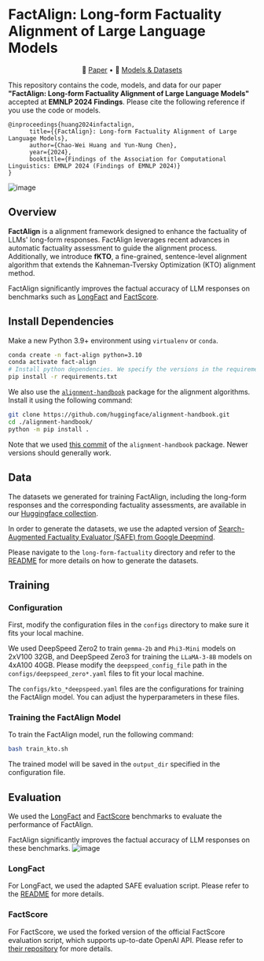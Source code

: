 FactAlign: Long-form Factuality Alignment of Large Language Models
===

<p align="center">
📃 <a href="https://arxiv.org/abs/2410.01691" target="_blank">Paper</a> • 🤗 <a href="https://huggingface.co/collections/chaoweihuang/factalign-66fe175ff44983580bff96e0" target="_blank">Models & Datasets</a>
</p>


This repository contains the code, models, and data for our paper **"FactAlign: Long-form Factuality Alignment of Large Language Models"** accepted at **EMNLP 2024 Findings**.
Please cite the following reference if you use the code or models.

```
@inproceedings{huang2024infactalign,
      title={{FactAlign}: Long-form Factuality Alignment of Large Language Models}, 
      author={Chao-Wei Huang and Yun-Nung Chen},
      year={2024},
      booktitle={Findings of the Association for Computational Linguistics: EMNLP 2024 (Findings of EMNLP 2024)}
}
```

![image](https://github.com/user-attachments/assets/98d05042-e684-44c1-b0ad-8ea5ef0f53d6)


## Overview
**FactAlign** is a alignment framework designed to enhance the factuality of LLMs' long-form responses. FactAlign leverages recent advances in automatic factuality assessment to guide the alignment process. Additionally, we introduce **fKTO**, a fine-grained, sentence-level alignment algorithm that extends the Kahneman-Tversky Optimization (KTO) alignment method. 

FactAlign significantly improves the factual accuracy of LLM responses on benchmarks such as [LongFact](https://arxiv.org/abs/2403.18802) and [FactScore](https://aclanthology.org/2023.emnlp-main.741/).


## Install Dependencies

Make a new Python 3.9+ environment using `virtualenv` or `conda`.

```bash
conda create -n fact-align python=3.10
conda activate fact-align
# Install python dependencies. We specify the versions in the requirements.txt file, but newer versions should work generally okay.
pip install -r requirements.txt
```

We also use the [`alignment-handbook`](https://github.com/huggingface/alignment-handbook/tree/main) package for the alignment algorithms. Install it using the following command:

```bash
git clone https://github.com/huggingface/alignment-handbook.git
cd ./alignment-handbook/
python -m pip install .
```

Note that we used [this commit](https://github.com/huggingface/alignment-handbook/commit/a9cf95a) of the `alignment-handbook` package. Newer versions should generally work.


## Data

The datasets we generated for training FactAlign, including the long-form responses and the corresponding factuality assessments, are available in our [Huggingface collection](https://huggingface.co/collections/chaoweihuang/factalign-66fe175ff44983580bff96e0").

In order to generate the datasets, we use the adapted version of [Search-Augmented Factuality Evaluator (SAFE) from Google Deepmind](https://github.com/google-deepmind/long-form-factuality).

Please navigate to the `long-form-factuality` directory and refer to the [README](long-form-factuality/README.md) for more details on how to generate the datasets.


## Training

### Configuration
First, modify the configuration files in the `configs` directory to make sure it fits your local machine.

We used DeepSpeed Zero2 to train `gemma-2b` and `Phi3-Mini` models on 2xV100 32GB, and DeepSpeed Zero3 for training the `LLaMA-3-8B` models on 4xA100 40GB. Please modify the `deepspeed_config_file` path in the `configs/deepspeed_zero*.yaml` files to fit your local machine.

The `configs/kto_*deepspeed.yaml` files are the configurations for training the FactAlign model. You can adjust the hyperparameters in these files.

### Training the FactAlign Model
To train the FactAlign model, run the following command:

```bash
bash train_kto.sh
```

The trained model will be saved in the `output_dir` specified in the configuration file.


## Evaluation
We used the [LongFact](https://arxiv.org/abs/2403.18802) and [FactScore](https://aclanthology.org/2023.emnlp-main.741/) benchmarks to evaluate the performance of FactAlign.

FactAlign significantly improves the factual accuracy of LLM responses on these benchmarks.
![image](https://github.com/user-attachments/assets/07e241fd-a222-485f-b2b2-75b55283b103) 

### LongFact
For LongFact, we used the adapted SAFE evaluation script. Please refer to the [README](long-form-factuality/README.md) for more details.

### FactScore
For FactScore, we used the forked version of the official FactScore evaluation script, which supports up-to-date OpenAI API. Please refer to [their repository](https://github.com/wj210/factscore) for more details.